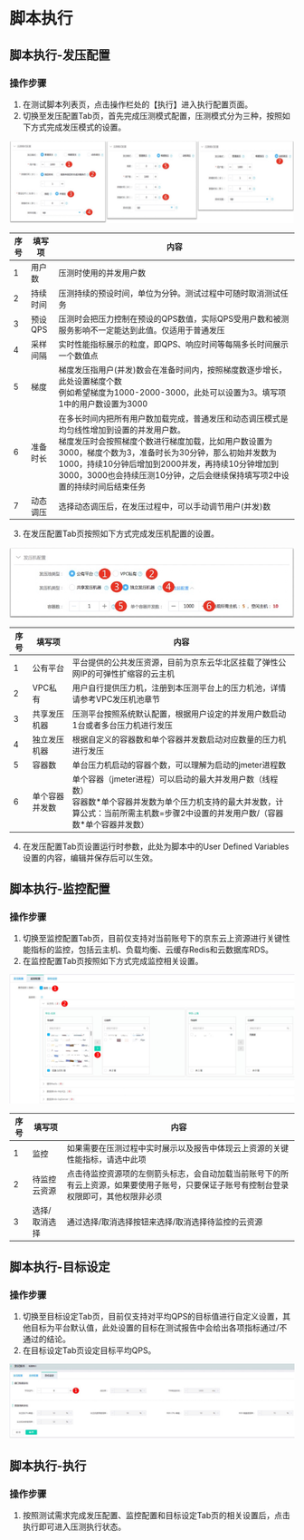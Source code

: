 # 脚本执行
## 脚本执行-发压配置
### 操作步骤
1. 在测试脚本列表页，点击操作栏处的【执行】进入执行配置页面。
2. 切换至发压配置Tab页，首先完成压测模式配置，压测模式分为三种，按照如下方式完成发压模式的设置。

![脚本执行-发压配置-压测模式](../../../../image/Perftest/perf-7.png)

|序号|填写项|内容|
|---|---|---|
|1|用户数|压测时使用的并发用户数|
|2|持续时间|压测持续的预设时间，单位为分钟。测试过程中可随时取消测试任务|
|3|预设QPS|压测时会把压力控制在预设的QPS数值，实际QPS受用户数和被测服务影响不一定能达到此值。仅适用于普通发压|
|4|采样间隔|实时性能指标展示的粒度，即QPS、响应时间等每隔多长时间展示一个数值点|
|5|梯度|梯度发压指用户(并发)数会在准备时间内，按照梯度数逐步增长，此处设置梯度个数<br>例如希望梯度为1000-2000-3000，此处可以设置为3。填写项1中的用户数设置为3000|
|6|准备时长|在多长时间内把所有用户数加载完成，普通发压和动态调压模式是均匀线性增加到设置的并发用户数。<br>梯度发压时会按照梯度个数进行梯度加载，比如用户数设置为3000，梯度个数为3，准备时长为30分钟，那么初始并发数为1000，持续10分钟后增加到2000并发，再持续10分钟增加到3000，3000也会持续压测10分钟，之后会继续保持填写项2中设置的持续时间后结束任务|
|7|动态调压|选择动态调压后，在发压过程中，可以手动调节用户(并发)数|

3. 在发压配置Tab页按照如下方式完成发压机配置的设置。

![脚本执行-发压配置-发压机配置](../../../../image/Perftest/perf-8.png)

|序号|填写项|内容|
|---|---|---|
|1|公有平台|平台提供的公共发压资源，目前为京东云华北区挂载了弹性公网IP的可弹性扩缩容的云主机|
|2|VPC私有|用户自行提供压力机，注册到本压测平台上的压力机池，详情请参考VPC发压机池章节|
|3|共享发压机器|压测平台按照系统默认配置，根据用户设定的并发用户数启动1台或者多台压力机进行发压|
|4|独立发压机器|根据自定义的容器数和单个容器并发数启动对应数量的压力机进行发压|
|5|容器数|单台压力机启动的容器个数，可以理解为启动的jmeter进程数|
|6|单个容器并发数|单个容器（jmeter进程）可以启动的最大并发用户数（线程数）<br>容器数\*单个容器并发数为单个压力机支持的最大并发数，计算公式：当前所需主机数=步骤2中设置的并发用户数/（容器数\*单个容器并发数）|

4. 在发压配置Tab页设置运行时参数，此处为脚本中的User Defined Variables设置的内容，编辑并保存后可以生效。

## 脚本执行-监控配置
### 操作步骤
1. 切换至监控配置Tab页，目前仅支持对当前账号下的京东云上资源进行关键性能指标的监控，包括云主机、负载均衡、云缓存Redis和云数据库RDS。
2. 在监控配置Tab页按照如下方式完成监控相关设置。

![脚本执行-发压配置-监控配置](../../../../image/Perftest/perf-9.png)

|序号|填写项|内容|
|---|---|---|
|1|监控|如果需要在压测过程中实时展示以及报告中体现云上资源的关键性能指标，请选中此项|
|2|待监控云资源|点击待监控资源项的左侧箭头标志，会自动加载当前账号下的所有云上资源，如果要使用子账号，只要保证子账号有控制台登录权限即可，其他权限非必须|
|3|选择/取消选择|通过选择/取消选择按钮来选择/取消选择待监控的云资源|

## 脚本执行-目标设定
### 操作步骤
1. 切换至目标设定Tab页，目前仅支持对平均QPS的目标值进行自定义设置，其他目标为平台默认值，此处设置的目标在测试报告中会给出各项指标通过/不通过的结论。
2. 在目标设定Tab页设定目标平均QPS。

![脚本执行-发压配置-目标设定](../../../../image/Perftest/perf-10.png)

## 脚本执行-执行
### 操作步骤
1. 按照测试需求完成发压配置、监控配置和目标设定Tab页的相关设置后，点击执行即可进入压测执行状态。